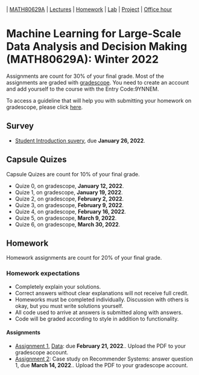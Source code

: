 | [MATH80629A](main.md) | [Lectures](lectures.md) | [Homework](homework.md) | [Lab](lab.md) | [Project](project.md) | [Office hour](office_hr.md)
# Machine Learning for Large-Scale Data Analysis and Decision Making (MATH80629A): Winter 2022

Assignments are count for 30% of your final grade. Most of the assignments are graded with [gradescope](https://www.gradescope.ca/courses/6006). You need to create an account and add yourself to the course with the Entry Code:9YNNEM.

To access a guideline that will help you with submitting your homework on gradescope, please click [here](https://gradescope-static-assets.s3-us-west-2.amazonaws.com/help/submitting_hw_guide.pdf).

## Survey
- [Student Introduction suvery](https://forms.gle/xx1zMAEQUnhYKnin8), due **January 26, 2022**.

## Capsule Quizes 
Capsule Quizes are count for 10% of your final grade.
- Quize 0, on gradescope, **January 12, 2022**.
- Quize 1, on gradescope, **January 19, 2022**. 
- Quize 2, on gradescope, **February 2, 2022**.
- Quize 3, on gradescope, **February 9, 2022**. 
- Quize 4, on gradescope, **February 16, 2022**.  
- Quize 5, on gradescope, **March 9, 2022**.  
- Quize 6, on gradescope, **March 30, 2022**. 

## Homework
Homework assignments are count for 20% of your final grade.

### Homework expectations
- Completely explain your solutions. 
- Correct answers without clear explanations will not receive full credit.
- Homeworks must be completed individually. Discussion with others is okay, but you must write solutions yourself.
- All code used to arrive at answers is submitted along with answers.
- Code will be graded according to style in addition to functionality.

#### Assignments
- [Assignment 1](), [Data](): due **February 21, 2022**.. Upload the PDF to your gradescope account. 
- [Assignment 2](http://www.cs.toronto.edu/~lcharlin/courses/80-629/case_Decathlon-preparation.pdf): Case study on Recommender Systems: answer question 1, due **March 14, 2022**.. Upload the PDF to your gradescope account.





